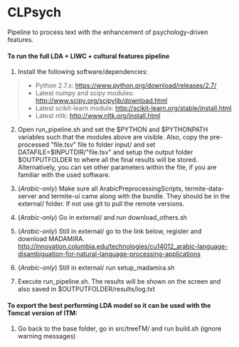 CLPsych
=======
Pipeline to process text with the enhancement of psychology-driven features.

#### To run the full LDA + LIWC + cultural features pipeline

1. Install the following software/dependencies:
> - Python 2.7.x: https://www.python.org/download/releases/2.7/
> - Latest numpy and scipy modules: http://www.scipy.org/scipylib/download.html
> - Latest scikit-learn module: http://scikit-learn.org/stable/install.html
> - Latest nltk: http://www.nltk.org/install.html

2. Open run_pipeline.sh and set the $PYTHON and $PYTHONPATH variables such that the modules above are visible. Also, copy the pre-processed "file.tsv" file to folder input/ and set DATAFILE=$INPUTDIR/"file.tsv"
and setup the output folder $OUTPUTFOLDER to where all the final results will be stored. Alternatively, you can set other parameters within the file, if you are familiar with the used software.

3. (*Arabic-only*) Make sure all ArabicPreprocessingScripts, termite-data-server and termite-ui came along with the bundle. 
They should be in the external/ folder. If not use git to pull the remote versions.

4. (*Arabic-only*) Go in external/ and run download_others.sh

5. (*Arabic-only*) Still in external/ go to the link below, register and download MADAMIRA.
http://innovation.columbia.edu/technologies/cu14012_arabic-language-disambiguation-for-natural-language-processing-applications

6. (*Arabic-only*) Still in external/ run setup_madamira.sh

7. Execute run_pipeline.sh. The results will be shown on the screen and also saved in $OUTPUTFOLDER/results/log.txt

#### To export the best performing LDA model so it can be used with the Tomcat version of ITM:

1. Go back to the base folder, go in src/treeTM/ and run build.sh (ignore warning messages)



